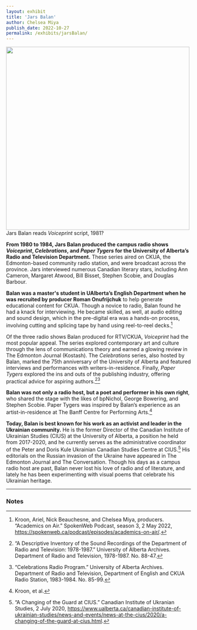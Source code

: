 ```yaml
---
layout: exhibit
title: 'Jars Balan'
author: Chelsea Miya
publish_date: 2022-10-27
permalink: /exhibits/jarsBalan/
---
```



<div class = "figure">
  <img src="{{ '/img/JarsBalan.jpg' | absolute_url }}" width="500"/>
  <figcaption>Jars Balan reads <i>Voiceprint</i> script, 1981?</figcaption>
</div>



**From 1980 to 1984, Jars Balan produced the campus radio shows <i>Voiceprint</i>, <i>Celebrations</i>, and <i>Paper Tygers</i> for the University of Alberta’s Radio and Television Department.** These series aired on CKUA, the Edmonton-based community radio station, and were broadcast across the province. Jars interviewed numerous Canadian literary stars, including Ann Cameron, Margaret Atwood, Bill Bisset, Stephen Scobie, and Douglas Barbour.

**Balan was a master's student in UAlberta’s English Department when he was recruited by producer Roman Onufrijchuk** to help generate educational content for CKUA. Though a novice to radio, Balan found he had a knack for interviewing. He became skilled, as well, at audio editing and sound design, which in the pre-digital era was a hands-on process, involving cutting and splicing tape by hand using reel-to-reel decks.[^1]

Of the three radio shows Balan produced for RTV/CKUA, <i>Voiceprint</i> had the most popular appeal. The series explored contemporary art and culture through the lens of communications theory and earned a glowing review in The Edmonton Journal (Kostash). The <i>Celebrations</i> series, also hosted by Balan, marked the 75th anniversary of the University of Alberta and featured interviews and performances with writers-in-residence. Finally, <i>Paper Tygers</i> explored the ins and outs of the publishing industry, offering practical advice for aspiring authors.[^2][^3]

**Balan was not only a radio host, but a poet and performer in his own right**, who shared the stage with the likes of bpNichol, George Bowering, and Stephen Scobie. Paper Tygers was inspired by Balan’s experience as an artist-in-residence at The Banff Centre for Performing Arts.[^4]

**Today, Balan is best known for his work as an activist and leader in the Ukrainian community.** He is the former Director of the Canadian Institute of Ukrainian Studies (CIUS) at the University of Alberta, a position he held from 2017-2020, and he currently serves as the administrative coordinator of the Peter and Doris Kule Ukrainian Canadian Studies Centre at CIUS.[^5] His editorials on the Russian invasion of the Ukraine have appeared in The Edmonton Journal and The Conversation. Though his days as a campus radio host are past, Balan never lost his love of radio and of literature, and lately he has been experimenting with visual poems that celebrate his Ukrainian heritage.



<!-- {% include parallax_image.html collection='qatar' pid='obj12' y='50%' %} -->

---

### Notes

[^1]: Kroon, Ariel, Nick Beauchesne, and Chelsea Miya, producers. “Academics on Air.” SpokenWeb Podcast, season 3, 2 May 2022, https://spokenweb.ca/podcast/episodes/academics-on-air/.

[^2]: “A Descriptive Inventory of the Sound Recordings of the Department of Radio and Television: 1978-1987.” University of Alberta Archives. Department of Radio and Television, 1978-1987. No. 88-47.

[^3]: “Celebrations Radio Program.” University of Alberta Archives. Department of Radio and Television, Department of English and CKUA Radio Station, 1983-1984. No. 85-99. 

[^4]: Kroon, et al.

[^5]: “A Changing of the Guard at CIUS.” Canadian Institute of Ukranian Studies, 2 July 2020, https://www.ualberta.ca/canadian-institute-of-ukrainian-studies/news-and-events/news-at-the-cius/2020/a-changing-of-the-guard-at-cius.html.